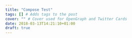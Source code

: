 ```yaml
---
title: "Compose Test"
tags: [] # Adds tags to the post
cover: "" # Cover used for OpenGraph and Twitter Cards
date: 2018-03-13T14:21:10+01:00
draft: true
---
```


